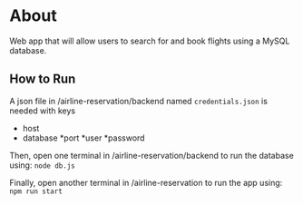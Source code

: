 # About
Web app that will allow users to search for and book flights using a MySQL database.

## How to Run
A json file in /airline-reservation/backend named ```credentials.json``` is needed with keys
* host
* database
*port
*user
*password

Then, open one terminal in /airline-reservation/backend to run the database using:
```node db.js```

Finally, open another terminal in /airline-reservation to run the app using:
```npm run start```

